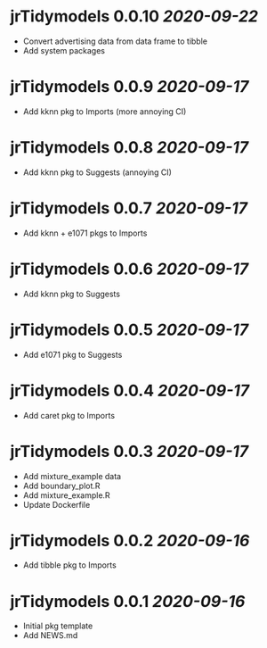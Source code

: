 # jrTidymodels 0.0.10 _2020-09-22_
  * Convert advertising data from data frame to tibble
  * Add system packages

# jrTidymodels 0.0.9 _2020-09-17_
  * Add kknn pkg to Imports (more annoying CI)

# jrTidymodels 0.0.8 _2020-09-17_
  * Add kknn pkg to Suggests (annoying CI)

# jrTidymodels 0.0.7 _2020-09-17_
  * Add kknn + e1071 pkgs to Imports

# jrTidymodels 0.0.6 _2020-09-17_
  * Add kknn pkg to Suggests

# jrTidymodels 0.0.5 _2020-09-17_
  * Add e1071 pkg to Suggests

# jrTidymodels 0.0.4 _2020-09-17_
  * Add caret pkg to Imports

# jrTidymodels 0.0.3 _2020-09-17_
  * Add mixture_example data
  * Add boundary_plot.R
  * Add mixture_example.R
  * Update Dockerfile

# jrTidymodels 0.0.2 _2020-09-16_
  * Add tibble pkg to Imports

# jrTidymodels 0.0.1 _2020-09-16_
  * Initial pkg template
  * Add NEWS.md
